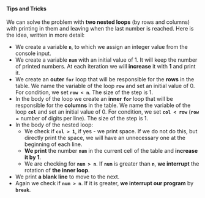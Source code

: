 #### Tips and Tricks

We can solve the problem with **two nested loops** (by rows and columns) with printing in them and leaving when the last number is reached. Here is the idea, written in more detail:

   * We create a variable **`n`**, to which we assign an integer value from the console input.
   * We create a variable **`num`** with an initial value of 1. It will keep the number of printed numbers. At each iteration we will **increase** it with **1** and print it.
   * We create an **outer** **`for`** loop that will be responsible for the **rows** in the table. We name the variable of the loop **`row`** and set an initial value of 0. For condition, we set **`row < n`**. The size of the step is 1.
   * In the body of the loop we create an **inner** **`for`** loop that will be responsible for the **columns** in the table. We name the variable of the loop **`col`** and set an initial value of 0. For condition, we set **`col < row`** (**`row`** = number of digits per line). The size of the step is 1.
   * In the body of the nested loop:
      * We check if **`col > 1`**, if yes - we print space. If we do not do this, but directly print the space, we will have an unnecessary one at the beginning of each line.
      * **We print** the number **`num`** in the current cell of the table and **increase it by 1**.
      * We are checking for **`num > n`**. If **`num`** is greater than **`n`**, **we interrupt** the rotation of **the inner loop**.
   * We print **a blank line** to move to the next.
   * Again we check if **`num > n`**. If it is greater, **we interrupt our program** by **`break`**.
